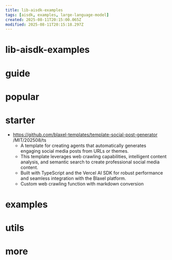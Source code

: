 ```yaml
---
title: lib-aisdk-examples
tags: [aisdk, examples, large-language-model]
created: 2025-08-11T20:15:00.065Z
modified: 2025-08-11T20:15:18.297Z
---
```


# lib-aisdk-examples

# guide

# popular

# starter
- https://github.com/blaxel-templates/template-social-post-generator /MIT/202508/ts
  - A template for creating agents that automatically generates engaging social media posts from URLs or themes. 
  - This template leverages web crawling capabilities, intelligent content analysis, and semantic search to create professional social media content. 
  - Built with TypeScript and the Vercel AI SDK for robust performance and seamless integration with the Blaxel platform.
  - Custom web crawling function with markdown conversion
# examples

# utils

# more
